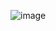 ![image](https://user-images.githubusercontent.com/89851069/168469601-4cad9e6c-0770-4523-ba24-f6a0b2a34a2a.png)
